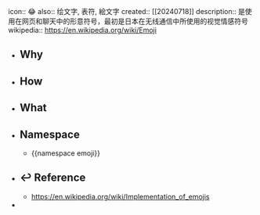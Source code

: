icon:: 😂
also:: 绘文字, 表符, 絵文字
created:: [[20240718]]
description:: 是使用在网页和聊天中的形意符号，最初是日本在无线通信中所使用的视觉情感符号
wikipedia:: https://en.wikipedia.org/wiki/Emoji

- ## Why
- ## How
- ## What
- ## Namespace
  - {{namespace emoji}}
- ## ↩ Reference
  - https://en.wikipedia.org/wiki/Implementation_of_emojis
-